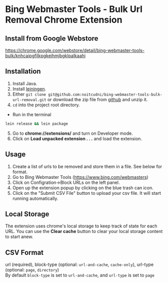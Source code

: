 # Bing Webmaster Tools - Bulk Url Removal Chrome Extension

## Install from Google Webstore
https://chrome.google.com/webstore/detail/bing-webmaster-tools-bulk/knhcaipgfilkpgkejhmjbgklpalkaahi

## Installation
1. Install Java.
2. Install [leiningen](http://leiningen.org).
3. Either `git clone git@github.com:noitcudni/bing-webmaster-tools-bulk-url-removal.git` or download the zip file from [github](https://github.com/noitcudni/bing-webmaster-tools-bulk-url-removal/archive/master.zip) and unzip it.
4. `cd` into the project root directory.
  * Run in the terminal
  ```bash
  lein release && lein package
  ```
5. Go to **chrome://extensions/** and turn on Developer mode.
6. Click on **Load unpacked extension . . .** and load the extension.

## Usage
1. Create a list of urls to be removed and store them in a file. See below for format.
2. Go to Bing Webmaster Tools (https://www.bing.com/webmasters)
4. Click on Configration->Block URLs on the left panel.
5. Open up the extension popup by clicking on the blue trash can icon.
6. Click on the "Submit CSV File" button to upload your csv file. It will start running automatically.

## Local Storage
The extension uses chrome's local storage to keep track of state for each URL. You can use the **Clear cache** button to clear your local storage content to start anew.

## CSV Format
url (required), block-type (optional: `url-and-cache`, `cache-only`), url-type (optional: `page`, `directory`) <br />
By default `block-type` is set to `url-and-cache`, and `url-type` is set to `page`

